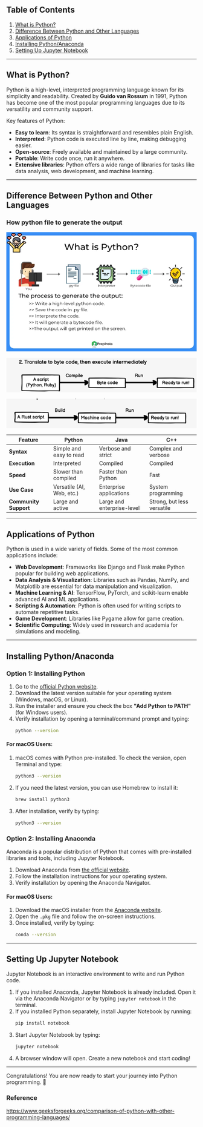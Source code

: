 ## Table of Contents

1. [What is Python?](#what-is-python)
2. [Difference Between Python and Other Languages](#difference-between-python-and-other-languages)
3. [Applications of Python](#applications-of-python)
4. [Installing Python/Anaconda](#installing-python-anaconda)
5. [Setting Up Jupyter Notebook](#setting-up-jupyter-notebook)

---

## What is Python?

Python is a high-level, interpreted programming language known for its simplicity and readability. Created by **Guido van Rossum** in 1991, Python has become one of the most popular programming languages due to its versatility and community support.

Key features of Python:
- **Easy to learn**: Its syntax is straightforward and resembles plain English.
- **Interpreted**: Python code is executed line by line, making debugging easier.
- **Open-source**: Freely available and maintained by a large community.
- **Portable**: Write code once, run it anywhere.
- **Extensive libraries**: Python offers a wide range of libraries for tasks like data analysis, web development, and machine learning.

---

## Difference Between Python and Other Languages

### How python file to generate the output

![alt text](../images/image.png)

![alt text](../images/image-2.png)

![alt text](../images/image-1.png)

| Feature                  | Python                    | Java                      | C++                       |
|--------------------------|---------------------------|---------------------------|---------------------------|
| **Syntax**               | Simple and easy to read   | Verbose and strict        | Complex and verbose       |
| **Execution**            | Interpreted               | Compiled                  | Compiled                  |
| **Speed**                | Slower than compiled      | Faster than Python        | Fast                      |
| **Use Case**             | Versatile (AI, Web, etc.) | Enterprise applications   | System programming        |
| **Community Support**    | Large and active          | Large and enterprise-level| Strong, but less versatile|


---

## Applications of Python

Python is used in a wide variety of fields. Some of the most common applications include:

- **Web Development**: Frameworks like Django and Flask make Python popular for building web applications.
- **Data Analysis & Visualization**: Libraries such as Pandas, NumPy, and Matplotlib are essential for data manipulation and visualization.
- **Machine Learning & AI**: TensorFlow, PyTorch, and scikit-learn enable advanced AI and ML applications.
- **Scripting & Automation**: Python is often used for writing scripts to automate repetitive tasks.
- **Game Development**: Libraries like Pygame allow for game creation.
- **Scientific Computing**: Widely used in research and academia for simulations and modeling.

---

## Installing Python/Anaconda

### Option 1: Installing Python
1. Go to the [official Python website](https://www.python.org/).
2. Download the latest version suitable for your operating system (Windows, macOS, or Linux).
3. Run the installer and ensure you check the box **"Add Python to PATH"** (for Windows users).
4. Verify installation by opening a terminal/command prompt and typing:
   ```bash
   python --version
   ```

#### For macOS Users:
1. macOS comes with Python pre-installed. To check the version, open Terminal and type:
   ```bash
   python3 --version
   ```
2. If you need the latest version, you can use Homebrew to install it:
   ```bash
   brew install python3
   ```
3. After installation, verify by typing:
   ```bash
   python3 --version
   ```

### Option 2: Installing Anaconda
Anaconda is a popular distribution of Python that comes with pre-installed libraries and tools, including Jupyter Notebook.

1. Download Anaconda from [the official website](https://www.anaconda.com/).
2. Follow the installation instructions for your operating system.
3. Verify installation by opening the Anaconda Navigator.

#### For macOS Users:
1. Download the macOS installer from the [Anaconda website](https://www.anaconda.com/).
2. Open the `.pkg` file and follow the on-screen instructions.
3. Once installed, verify by typing:
   ```bash
   conda --version
   ```

---

## Setting Up Jupyter Notebook

Jupyter Notebook is an interactive environment to write and run Python code.

1. If you installed Anaconda, Jupyter Notebook is already included. Open it via the Anaconda Navigator or by typing `jupyter notebook` in the terminal.
2. If you installed Python separately, install Jupyter Notebook by running:
   ```bash
   pip install notebook
   ```
3. Start Jupyter Notebook by typing:
   ```bash
   jupyter notebook
   ```
4. A browser window will open. Create a new notebook and start coding!

---

Congratulations! You are now ready to start your journey into Python programming. 🎉

### Reference

https://www.geeksforgeeks.org/comparison-of-python-with-other-programming-languages/ 